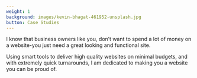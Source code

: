 ```yaml
---
weight: 1
background: images/kevin-bhagat-461952-unsplash.jpg
button: Case Studies
---
```

I know that business owners like you, don’t want to spend a lot of money on a website-you just need a great looking and functional site.


Using smart tools to deliver high quality websites on minimal budgets, and with extremely quick turnarounds, I am dedicated to making you a website you can be proud of.
